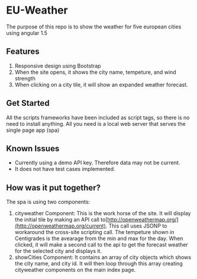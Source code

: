 # EU-Weather

The purpose of this repo is to show the weather for five european cities using angular 1.5

## Features
 1. Responsive design using Bootstrap
 2. When the site opens, it shows the city name, tempeture, and wind strength
 3. When clicking on a city tile, it will show an expanded weather forecast.

## Get Started

All the scripts frameworks have been included as script tags, so there is no need to install anything. All you need is a local web server that serves the single page app (spa)

## Known Issues

- Currently using a demo API key. Therefore data may not be current.
- It does not have test cases implemented.

## How was it put together?

The spa is using two components:

1. cityweather Component: This is the work horse of the site. It will display the initial tile by making an API call to[http://openweathermap.org/](http://openweathermap.org/current). This call uses JSONP to workaround the cross-site scripting call. The tempeture shown in Centigrades is the avearage from the min and max for the day. When clicked, it will make a second call to the api to get the forecast weather for the selected city and displays it. 
2. showCities Component: It contains an array of city objects which shows the city name, and city id. It will then loop through this array creating cityweather components on the main index page.
